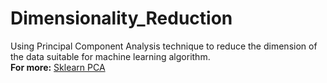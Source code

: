 # Dimensionality_Reduction 
Using Principal Component Analysis technique to reduce the dimension of the data suitable for machine learning algorithm.<br/>
<b>For more:</b> <a href="https://scikit-learn.org/stable/modules/generated/sklearn.decomposition.PCA.html">Sklearn PCA</a>
